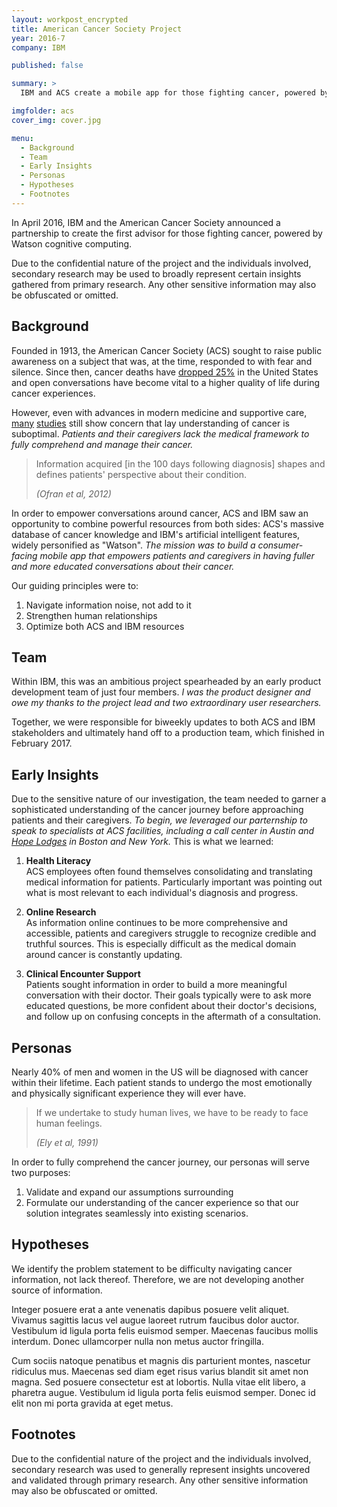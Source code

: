 ```yaml
---
layout: workpost_encrypted
title: American Cancer Society Project
year: 2016-7
company: IBM

published: false

summary: >
  IBM and ACS create a mobile app for those fighting cancer, powered by Watson cognitive computing.

imgfolder: acs
cover_img: cover.jpg

menu:
  - Background
  - Team
  - Early Insights
  - Personas
  - Hypotheses
  - Footnotes
---
```


In April 2016, IBM and the American Cancer Society announced a partnership to create the first advisor for those fighting cancer, powered by Watson cognitive computing.

Due to the confidential nature of the project and the individuals involved, secondary research may be used to broadly represent certain insights gathered from primary research. Any other sensitive information may also be obfuscated or omitted.

## Background

Founded in 1913, the American Cancer Society (ACS) sought to raise public awareness on a subject that was, at the time, responded to with fear and silence. Since then, cancer deaths have <a href="https://www.cancer.org/about-us/who-we-are/our-history.html" target="_blank">dropped 25%</a> in the United States and open conversations have become vital to a higher quality of life during cancer experiences.

However, even with advances in modern medicine and supportive care, <a href="https://www.ncbi.nlm.nih.gov/pubmed/25180371" target="_blank">many</a> <a href="https://www.ncbi.nlm.nih.gov/pubmed/12923796" target="_blank">studies</a> still show concern that lay understanding of cancer is suboptimal. *Patients and their caregivers lack the medical framework to fully comprehend and manage their cancer.*

<blockquote class="hasQuotes">
  <p>Information acquired [in the 100 days following diagnosis] shapes and defines patients' perspective about their condition.</p>
    <cite>
      <div>(Ofran et al, 2012)</div>
    </cite>
</blockquote>

In order to empower conversations around cancer, ACS and IBM saw an opportunity to combine powerful resources from both sides: ACS's massive database of cancer knowledge and IBM's artificial intelligent features, widely personified as "Watson". *The mission was to build a consumer-facing mobile app that empowers patients and caregivers in having fuller and more educated conversations about their cancer.*

Our guiding principles were to:
1. Navigate information noise, not add to it
2. Strengthen human relationships
3. Optimize both ACS and IBM resources

## Team

Within IBM, this was an ambitious project spearheaded by an early product development team of just four members. *I was the product designer and owe my thanks to the project lead and two extraordinary user researchers.*

Together, we were responsible for biweekly updates to both ACS and IBM stakeholders and ultimately hand off to a production team, which finished in February 2017.

## Early Insights

Due to the sensitive nature of our investigation, the team needed to garner a sophisticated understanding of the cancer journey before approaching patients and their caregivers. *To begin, we leveraged our parternship to speak to specialists at ACS facilities, including a call center in Austin and <a href="https://www.cancer.org/treatment/support-programs-and-services/patient-lodging/hope-lodge.html" target="_blank">Hope Lodges</a> in Boston and New York.* This is what we learned:

1. **Health Literacy**<br>
ACS employees often found themselves consolidating and translating medical information for patients. Particularly important was pointing out what is most relevant to each individual's diagnosis and progress.

2. **Online Research**<br>
As information online continues to be more comprehensive and accessible, patients and caregivers struggle to recognize credible and truthful sources. This is especially difficult as the medical domain around cancer is constantly updating.

3. **Clinical Encounter Support**<br>
Patients sought information in order to build a more meaningful conversation with their doctor. Their goals typically were to ask more educated questions, be more confident about their doctor's decisions, and follow up on confusing concepts in the aftermath of a consultation.

<!-- Despite the expanding variety of resources for cancer patients and caregivers, the predominant source of information remains to be healthcare professionals. However,  -->

<!-- {% include blockquote.html
  quote="Unless [information] is organized, processed, and available to the right people in a format for decision making, it is a burden, not a benefit."
  cite1="William Pollard"
  hasQuotes=true
%} -->

<!-- Regardless of type of information, patients and caregivers still struggle with credibility of the source, relevancy to their diagnosis, conflicting cross-references, and their own limited health literacy.

Most people (77%) ‘strongly agreed’ or ‘agreed’ that they would have more confidence in online health information if it was endorsed by a recognised professional body. - Online information as a decision making aid for cancer patients: Recommendations from the Eurocancercoms project -->

## Personas

Nearly 40% of men and women in the US will be diagnosed with cancer within their lifetime. Each patient stands to undergo the most emotionally and physically significant experience they will ever have.

<blockquote class="hasQuotes">
  <p>If we undertake to study human lives, we have to be ready to face human feelings.</p>
    <cite>
      <div>(Ely et al, 1991)</div>
    </cite>
</blockquote>

In order to fully comprehend the cancer journey, our personas will serve two purposes:

1. Validate and expand our assumptions surrounding 
2. Formulate our understanding of the cancer experience so that our solution integrates seamlessly into existing scenarios.

## Hypotheses

We identify the problem statement to be difficulty navigating cancer information, not lack thereof. Therefore, we are not developing another source of information.

Integer posuere erat a ante venenatis dapibus posuere velit aliquet. Vivamus sagittis lacus vel augue laoreet rutrum faucibus dolor auctor. Vestibulum id ligula porta felis euismod semper. Maecenas faucibus mollis interdum. Donec ullamcorper nulla non metus auctor fringilla.

Cum sociis natoque penatibus et magnis dis parturient montes, nascetur ridiculus mus. Maecenas sed diam eget risus varius blandit sit amet non magna. Sed posuere consectetur est at lobortis. Nulla vitae elit libero, a pharetra augue. Vestibulum id ligula porta felis euismod semper. Donec id elit non mi porta gravida at eget metus.

## Footnotes

Due to the confidential nature of the project and the individuals involved, secondary research was used to generally represent insights uncovered and validated through primary research. Any other sensitive information may also be obfuscated or omitted.